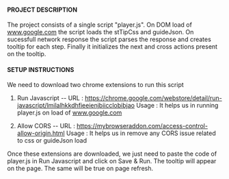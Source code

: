 #### PROJECT DESCRIPTION #####

The project consists of a single script "player.js".
On DOM load of www.google.com the script loads the stTipCss and guideJson.
On sucessfull network response the script parses the response and creates tooltip for each step.
Finally it initializes the next and cross actions present on the tooltip.


#### SETUP INSTRUCTIONS ####

We need to download two chrome extensions to run this script
1. Run Javascript --
    URL : https://chrome.google.com/webstore/detail/run-javascript/lmilalhkkdhfieeienjbiicclobibjao
    Usage : It helps us in running player.js on load of www.google.com

2. Allow CORS --
    URL : https://mybrowseraddon.com/access-control-allow-origin.html
    Usage : It helps us in remove any CORS issue related to css or guideJson load

Once these extensions are downloaded, we just need to paste the code of player.js in Run Javascript and click on Save & Run.
The tooltip will appear on the page.
The same will be true on page refresh.
